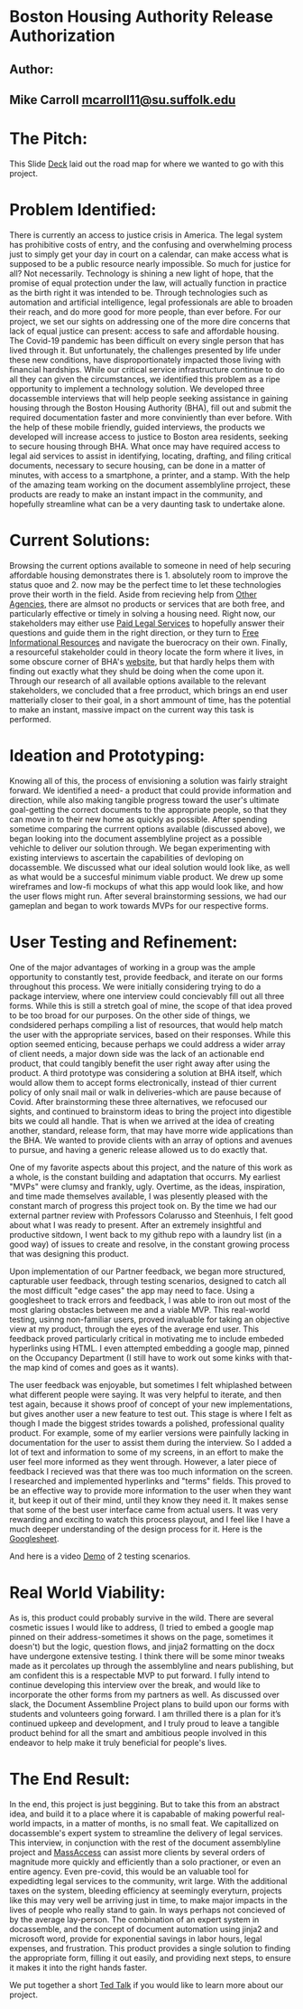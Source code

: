 # Boston Housing Authority Release Authorization
## Author:
## Mike Carroll       mcarroll11@su.suffolk.edu

# The Pitch:
This Slide <a href="https://docs.google.com/presentation/d/1KKZd9GNPwF8sTqx4ZWrBGwT4BzJtNR34_y1QoP8aU-c/edit#slide=id.g9d4fd5d06a_0_310">Deck</a> laid out the road map for where we wanted to go with this project. 

# Problem Identified:
  There is currently an access to justice crisis in America. The legal system has prohibitive costs of entry, and the confusing and overwhelming process just to simply get your day in court on a calendar, can make access what is supposed to be a public resource nearly impossible. So much for justice for all? Not necessarily. Technology is shining a new light of hope, that the promise of equal protection under the law, will actually function in practice as the birth right it was intended to be. Through technologies such as automation and artificial intelligence, legal professionals are able to broaden their reach, and do more good for more people, than ever before. 
    For our project, we set our sights on addressing one of the more dire concerns that lack of equal justice can present: access to safe and affordable housing. The Covid-19 pandemic has been difficult on every single person that has lived through it. But unfortunately, the challenges presented by life under these new conditions, have disproportionately impacted those living with financial hardships. While our critical service infrastructure continue to do all they can given the circumstances, we identified this problem as a ripe opportunity to implement a technology solution.
     We developed three docassemble interviews that will help people seeking assistance in gaining housing through the Boston Housing Authority (BHA), fill out and submit the required documentation faster and more conviniently than ever before. With the help of these mobile friendly, guided interviews, the products we developed will increase access to justice to Boston area residents, seeking to secure housing through BHA. What once may have required access to legal aid services to assist in identifying, locating, drafting, and filing critical documents, necessary to secure housing, can be done in a matter of minutes, with access to a smartphone, a printer, and a stamp. With the help of the amazing team working on the document assemblyline prroject, these products are ready to make an instant impact in the community, and hopefully streamline what can be a very daunting task to undertake alone. 
     
# Current Solutions:
Browsing the current options available to someone in need of help securing affordable housing demonstrates there is 1. absolutely room to improve the status quoe and 2. now may be the perfect time to let these technologies prove their worth in the field. Aside from recieving help from <a href="https://www.metrohousingboston.org/">Other Agencies</a>, there are almsot no products or services that are both free, and particularly effective or timely in solving a housing need. Right now, our stakeholders may either use <a href="https://www.justanswer.com/sip/housing-assistance?r=ppc|ga|3|||&JPKW=section%208%20assistance&JPDC=S&JPST=&JPAD=385612362882&JPMT=b&JPNW=g&JPAF=txt&JPRC=1&JPCD=&JPOP=&cmpid=55269528&agid=2380810488&fiid=&tgtid=kwd-1724794286&ntw=g&dvc=c&r=ppc|ga|3|||&JPKW=section%208%20assistance&JPDC=S&JPST=&JPAD=385612362882&JPMT=b&JPNW=g&JPAF=txt&JPRC=1&JPCD=&JPOP=&cmpid=55269528&agid=2380810488&fiid=&tgtid=kwd-1724794286&ntw=g&dvc=c&gclid=CjwKCAiAoOz-BRBdEiwAyuvA640iiEIbuzF_uEvwxn6oJyzzxULNWjiAIYzxvIOe-E1DolaawxZm6RoCwwYQAvD_BwE&__cf_chl_jschl_tk__=28d2b9cc646a56d1214a56226fa994fef83f118c-1608204150-0-AVHJEDLzRR4N2M1GlgA68eZ2ZFelKLTL7VscDgNn5rXZy_4L_ICsK7D3gMKVFM_Y9cQjl-KLpRsBa8jep9z3nID0uLNu23iLilO2WIyqdlL7tYJqJemR4-6IfR4GCaCd8bGq64oOn0VeI9lr2xR3cTqjY-P1NHt-4is3L8gQDXh27KWh-Is1d1OFZVY1X2VMUjhKtxDexO5KJ6e35MvkijId--2uJqvmdthUEaAoI7l0pmmCSBsccAMIM5Iq6JEW_hyUvz7jm2EKT5oMKkUsD7fD7ajMeflqxteysw1E17eCCA7SKoudFsjOxJXFz7fw6vGyIAj9xYVqapaD94wen99OgxAEExKTeJAB5mtLUCv5sxe4NbwyzC5JHDk5h6hnGV_sj2pAP10aTuwNx9yv9YV6PHNRQyJ7-xA95vKvgom0xLwJRIsuy23zUW_XaGYCZflAT-HOtFhU97k0fFLD4E0e-S91xOmkNwcxNMiaIxGZSi70WJOo4vLXArJq6qXA6CPXGZS-4rs_iKEsAr_KXe_UgHPpAm1CaduW3qwYuuZx20BFIc8Dq0-7-4oYbaQVdQ67D9Vt564_zahM2M-DRNtFOqr-SXQYyUXLbRmqL2bujlCcDUmn1E5e0Jrz97EMetv5WgR4Si5uY8TdP7aAhml0xXx7zBwTnuAJ_K20W0xCX7n487BXEMOO5HHb19QJDv1yOtCRHhOj8SKIroNSs3ppfBPwCOo4mKXRxluQYVMeH5t8vLmOaRagMNZEICa2_3XnrTHhmh5eZl74QlVD_LvBuyVs_dn_sTaSrzqrFjHRoOZRr1eDG5g6UWK1Alfzq2fWw2KgkczDBww2IW7drfrWD935qYq680pw3Pqqhcj8lAbBDhHFWxAZoKpk4tMUJf1yCgF-JNZgPmnfVE_8-poNTGpaygaYSRCk8b6E7K6rS9NrGHBdEh8SS3qNUo9CoulIFWcDph8KK24PwwqXl0iFA26HktbmOzw3wCkDPU0igiRvEYNyYlgNhAHUC_c0bUyXw4lfztFgyhnr8zXCk-4">Paid Legal Services</a> to hopefully answer their questions and guide them in the right direction, or they turn to <a href="https://affordablehousingonline.com/housing-authority/Massachusetts/Boston-Housing-Authority/MA002">Free Informational Resources</a> and navigate the buerocracy on their own. Finally, a resourceful stakeholder could in theory locate the form where it lives, in some obscure corner of BHA's <a href="http://www.bostonhousing.org/BHA/media/Documents/Applicants/Application%20Documents/Authorize-to-release2015.pdf">website</a>, but that hardly helps them with finding out exactly what they shuld be doing when the come upon it.  Through our research of all available options available to the relevant stakeholders, we concluded that a free prroduct, which brings an end user matterially closer to their goal, in a short ammount of time, has the potential to make an instant, massive impact on the current way this task is performed.  

# Ideation and Prototyping:

Knowing all of this, the process of envisioning a solution was fairly straight forward. We identified a need- a product that could provide information and direction, while also making tangible progress toward the user's ultimate goal-getting the correct documents to the appropriate people, so that they can move in to their new home as quickly as possible. After spending sometime comparing the currrent options available (discussed above), we began looking into the document assemblyline project as a possible vehichle to deliver our solution through. We began experimenting with existing interviews to ascertain the capabilities of devloping on docassemble. We discussed what our ideal solution would look like, as well as what would be a succesful minimum viable product. We drew up some wireframes and low-fi mockups of what this app would look like, and how the user flows might run. After several brainstorming sessions, we had our gameplan and began to work towards MVPs for our respective forms. 

# User Testing and Refinement:

One of the major advantages of working in a group was the ample opportunity to constantly test,  provide feedback, and iterate on our forms throughout this process. We were initially considering trying to do a package interview, where one interview could concievably fill out all three forms. While this is still a stretch goal of mine, the scope of that idea proved to be too broad for our purposes. On the other side of things, we condsidered perhaps compiling a list of resources, that would help match the user with the appropriate services, based on their responses. While this option seemed enticing, because perhaps we could address a wider array of client needs, a major down side was the lack of an actionable end product, that could tangibly benefit the user right away after  using the product. A third prototype was considering a solution at BHA itself, which would allow them to  accept forms electronically, instead of thier current policy of only snail mail or walk in deliveries-which are pause because of Covid. After brainstorming these three alternatives, we refocused our sights, and continued to brainstorm ideas to bring the project into digestible bits we could all handle. That is when we arrived at the idea of creating another, standard, release form, that may have morre wide applications than the BHA. We wanted to provide clients with an array of options and avenues to pursue, and having a generic release allowed us to do exactly that. 

One of my favorite aspects about this project, and the nature of this work as a whole, is the constant building and adaptation that occurrs. My earliest "MVPs" were  clumsy and frankly, ugly. Overtime, as the ideas, inspiration, and time made themselves available, I was plesently pleased with the constant march of progress this project took on. By the time we had our external partner review with Professors Colarusso and Steenhuis, I felt good about what I was ready to present. After an extremely insightful and productive sitdown, I went back to my github repo with a laundry list (in a good way) of issues to create and resolve, in the constant growing process that was designing this product. 

Upon implementation of our Partner feedback, we began more structured, capturable user feedback, through testing scenarios, designed to catch all the most difficult "edge cases" the app may need to face. Using a googlesheet to track errors and feedback, I was able to iron out most of the most glaring obstacles between me and a viable MVP. This real-world testing, usinng non-familiar users, proved invaluable for taking an objective view at my product, through the eyes of the average end user. This feedback proved particularly critical in motivating me to include embeded hyperlinks using HTML. I even attempted embedding a google map, pinned on the Occupancy Department (I still have to work out some kinks with that-the map kind of comes and goes as it  wants). 

The user feedback was enjoyable, but sometimes I felt whiplashed between what different people were saying. It was very helpful to iterate, and then test again, because it shows proof of concept of your new implementations, but gives another user a new feature to test out. This stage is where I felt as though I made the biggest strides towards a polished, professional quality product. For example, some of my earlier versions were painfully lacking in documentation for the user to assist them during the interview. So I added a lot of text and information to some of my screens, in an effort to make the user feel more informed as they went through. However, a later piece of feedback I recieved was that there was too much information on the screen. I researched and implemented hyperlinks and "terms" fields. This proved to be an effective way to provide more information to the user when they want it, but keep it out of their mind, until they know they need it. It makes sense that some of the best user interface came from actual users. It was very rewarding and exciting to watch this process playout, and I feel like I have a much deeper understanding of the design process for it. Here is the <a href="https://docs.google.com/spreadsheets/d/1Bj36icH5F9UD7A4nTUY4ILACmaXZ6RgCfA3IFfqR6T4/edit#gid=1238372851">Googlesheet</a>.

And here is a video <a href="https://github.com/SuffolkLITLab/docassemble-BHAReleaseAuthorization/blob/main/CarrollBHAReleaseDemo.mp4">Demo</a> of 2 testing scenarios.

# Real World Viability:

As is, this product could probably survive in the wild. There are several cosmetic issues I would like to address, (I tried to embed a google map pinned on their address-sometimes it shows on the page, sometimes it doesn't) but the logic, question flows, and jinja2 formatting on the docx have undergone extensive testing. I think there will be some minor tweaks made as it percolates up through the assemblyline and nears publishing, but am confident this is a respectable MVP to put forward. I fully intend to continue developing this interview over the break, and would like to incorporate the other forms from my partners as well. As discussed over slack, the Document Assembline Project plans to build upon our forms with students and volunteers going forward. I am thrilled there is a plan for it’s continued upkeep and development, and I truly proud to leave a tangible product behind for all the smart and ambitious people involved in this endeavor to help make it truly beneficial for people's lives.

# The End Result:

In the end, this project is just beggining. But to take this from an abstract idea, and build it to a place where it is capabable of making powerful real-world impacts, in a matter of months, is no small feat. We capitallized on docassemble's expert system to streamline the delivery of legal services. This interview, in conjunction with the rest of the document assemblyline project and <a href="https://courtformsonline.org/">MassAccess</a> can assist more clients by several orders of magnitude more quickly and efficiently than a solo practioner, or even an entire agency. Even pre-covid, this would be an valuable tool for expedidting legal services to the community, writ large. With the additional taxes on the system, bleeding efficiency at seemingly everyturn, projects like this may very well be arriving just in time, to make major impacts in the lives of people who really stand to gain. In ways perhaps not concieved of by the average lay-person. The combination of an expert system in docassemble, and the concept of document automation using jinja2 and microsoft word, provide for exponential savings in labor hours, legal expenses, and frustration. This product provides a single solution to finding the appropriate form, filling it out easily, and providing next steps, to ensure it makes it into the right hands faster. 

We put together a short <a href="https://www.youtube.com/watch?v=HVaM_goHiAY">Ted Talk</a> if you would like to learn more about our project.

 





